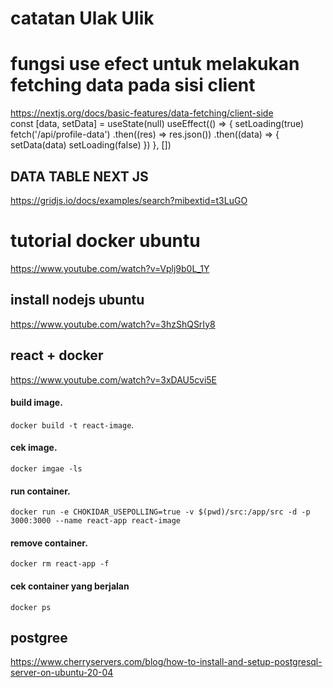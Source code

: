 # catatan Ulak Ulik
# fungsi use efect untuk melakukan fetching data pada sisi client <br>
 https://nextjs.org/docs/basic-features/data-fetching/client-side <br>
const [data, setData] = useState(null)
 useEffect(() => {
    setLoading(true)
    fetch('/api/profile-data')
      .then((res) => res.json())
      .then((data) => {
        setData(data)
        setLoading(false)
      })
  }, [])
  
  ## DATA TABLE NEXT JS
  https://gridjs.io/docs/examples/search?mibextid=t3LuGO


# tutorial docker ubuntu
https://www.youtube.com/watch?v=Vplj9b0L_1Y
 ## install nodejs ubuntu
 https://www.youtube.com/watch?v=3hzShQSrIy8

## react + docker
https://www.youtube.com/watch?v=3xDAU5cvi5E <br>

#### build image.
 `docker build -t react-image`. 
#### cek image.
`docker imgae -ls` 
#### run container.
`docker run -e CHOKIDAR_USEPOLLING=true -v $(pwd)/src:/app/src -d -p 3000:3000 --name react-app react-image`
#### remove container.
`docker rm react-app -f` 
#### cek container yang berjalan
`docker ps`

## postgree
https://www.cherryservers.com/blog/how-to-install-and-setup-postgresql-server-on-ubuntu-20-04
